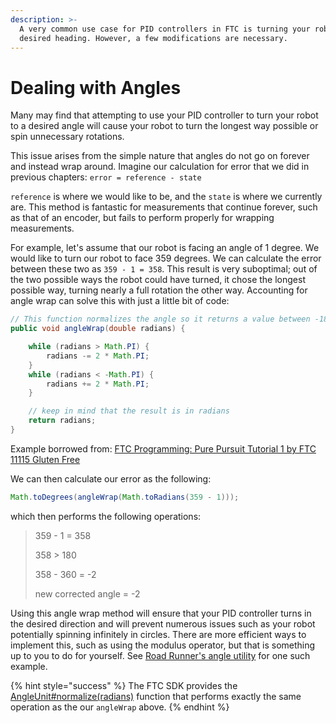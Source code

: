 ```yaml
---
description: >-
  A very common use case for PID controllers in FTC is turning your robot to a
  desired heading. However, a few modifications are necessary.
---
```


# Dealing with Angles

Many may find that attempting to use your PID controller to turn your robot to a desired angle will cause your robot to turn the longest way possible or spin unnecessary rotations.

This issue arises from the simple nature that angles do not go on forever and instead wrap around. Imagine our calculation for error that we did in previous chapters: `error = reference - state`

`reference` is where we would like to be, and the `state` is where we currently are. This method is fantastic for measurements that continue forever, such as that of an encoder, but fails to perform properly for wrapping measurements.

For example, let's assume that our robot is facing an angle of 1 degree. We would like to turn our robot to face 359 degrees. We can calculate the error between these two as `359 - 1 = 358`. This result is very suboptimal; out of the two possible ways the robot could have turned, it chose the longest possible way, turning nearly a full rotation the other way. Accounting for angle wrap can solve this with just a little bit of code:

```java
// This function normalizes the angle so it returns a value between -180° and 180° instead of 0° to 360°.
public void angleWrap(double radians) {

    while (radians > Math.PI) {
        radians -= 2 * Math.PI;
    }  
    while (radians < -Math.PI) {
        radians += 2 * Math.PI;
    }

    // keep in mind that the result is in radians
    return radians;
}
```

Example borrowed from: [ FTC Programming: Pure Pursuit Tutorial 1 by FTC 11115 Gluten Free ](https://www.youtube.com/watch?v=3l7ZNJ21wMo)

We can then calculate our error as the following:

```java
Math.toDegrees(angleWrap(Math.toRadians(359 - 1)));
```

which then performs the following operations:

> 359 - 1 = 358
>
> 358 &gt; 180
>
> 358 - 360 = -2
>
> new corrected angle = -2

Using this angle wrap method will ensure that your PID controller turns in the desired direction and will prevent numerous issues such as your robot potentially spinning infinitely in circles. There are more efficient ways to implement this, such as using the modulus operator, but that is something up to you to do for yourself. See [Road Runner's angle utility](https://github.com/acmerobotics/road-runner/blob/96a59ae121806780fd2d4086f388309a7870caa4/core/src/main/kotlin/com/acmerobotics/roadrunner/util/Angle.kt) for one such example.

{% hint style="success" %}
The FTC SDK provides the [AngleUnit\#normalize\(radians\)](https://github.com/OpenFTC/Extracted-RC/blob/4f328d0b0f14dffeba68356a4c0170b9b2074619/RobotCore/src/main/java/org/firstinspires/ftc/robotcore/external/navigation/AngleUnit.java#L197) function that performs exactly the same operation as the our `angleWrap` above.
{% endhint %}

